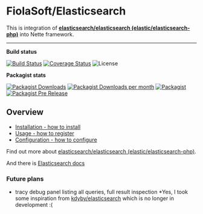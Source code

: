 # FiolaSoft/Elasticsearch
This is integration of **[elasticsearch/elasticsearch (elastic/elasticsearch-php)](https://github.com/elastic/elasticsearch-php)** into Nette framework.

-----

**Build status**

[![Build Status](https://travis-ci.org/FiolaSoft/elasticsearch.svg?branch=master)](https://travis-ci.org/FiolaSoft/elasticsearch)
[![Coverage Status](https://coveralls.io/repos/github/FiolaSoft/elasticsearch/badge.svg?branch=master)](https://coveralls.io/github/FiolaSoft/elasticsearch?branch=master)
![License](https://img.shields.io/github/license/FiolaSoft/elasticsearch.svg)

**Packagist stats**

[![Packagist Downloads](https://img.shields.io/packagist/dt/FiolaSoft/elasticsearch.svg)](https://packagist.org/packages/fiolasoft/elasticsearch)
[![Packagist Downloads per month](https://img.shields.io/packagist/dm/FiolaSoft/elasticsearch.svg)](https://packagist.org/packages/fiolasoft/elasticsearch)
[![Packagist](https://img.shields.io/packagist/v/FiolaSoft/elasticsearch.svg)](https://packagist.org/packages/fiolasoft/elasticsearch)
[![Packagist Pre Release](https://img.shields.io/packagist/vpre/FiolaSoft/elasticsearch.svg)](https://packagist.org/packages/fiolasoft/elasticsearch)

## Overview
- [Installation - how to install](https://github.com/fiolasoft/elasticsearch/blob/master/.docs/README.md#installation)
- [Usage - how to register](https://github.com/fiolasoft/elasticsearch/blob/master/.docs/README.md#usage)
- [Configuration - how to configure](https://github.com/fiolasoft/elasticsearch/blob/master/.docs/README.md#configuration)


Find out more about [elasticsearch/elasticsearch (elastic/elasticsearch-php)](https://github.com/elastic/elasticsearch-php).

And there is [Elasticsearch docs](https://www.elastic.co/guide/en/elasticsearch/client/php-api/5.0/index.html)

### Future plans
- tracy debug panel listing all queries, full result inspection *Yes, I took some inspiration from [kdyby/elasticsearch](https://github.com/Kdyby/ElasticSearch/) which is no longer in development :(
